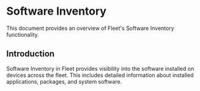 # Software Inventory

This document provides an overview of Fleet's Software Inventory functionality.

## Introduction

Software Inventory in Fleet provides visibility into the software installed on devices across the fleet. This includes detailed information about installed applications, packages, and system software.

